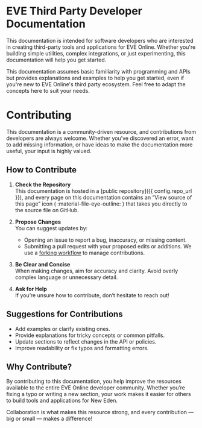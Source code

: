 # EVE Third Party Developer Documentation

This documentation is intended for software developers who are interested in creating third-party tools and applications for EVE Online. Whether you're building simple utilities, complex integrations, or just experimenting, this documentation will help you get started.

This documentation assumes basic familiarity with programming and APIs but provides explanations and examples to help you get started, even if you're new to EVE Online's third party ecosystem. Feel free to adapt the concepts here to suit your needs.

# Contributing

This documentation is a community-driven resource, and contributions from developers are always welcome. Whether you’ve discovered an error, want to add missing information, or have ideas to make the documentation more useful, your input is highly valued.

## How to Contribute
1. **Check the Repository**  
    This documentation is hosted in a [public repository]({{ config.repo_url }}), and every page on this documentation contains an “View source of this page” icon ( :material-file-eye-outline: ) that takes you directly to the source file on GitHub.

2. **Propose Changes**  
    You can suggest updates by:  
    - Opening an issue to report a bug, inaccuracy, or missing content.  
    - Submitting a pull request with your proposed edits or additions. We use a [forking workflow](https://guides.github.com/activities/forking/) to manage contributions.

3. **Be Clear and Concise**  
    When making changes, aim for accuracy and clarity. Avoid overly complex language or unnecessary detail.

4. **Ask for Help**  
    If you’re unsure how to contribute, don’t hesitate to reach out!

## Suggestions for Contributions
- Add examples or clarify existing ones.
- Provide explanations for tricky concepts or common pitfalls.
- Update sections to reflect changes in the API or policies.
- Improve readability or fix typos and formatting errors.

## Why Contribute?
By contributing to this documentation, you help improve the resources available to the entire EVE Online developer community. Whether you’re fixing a typo or writing a new section, your work makes it easier for others to build tools and applications for New Eden.

Collaboration is what makes this resource strong, and every contribution — big or small — makes a difference!